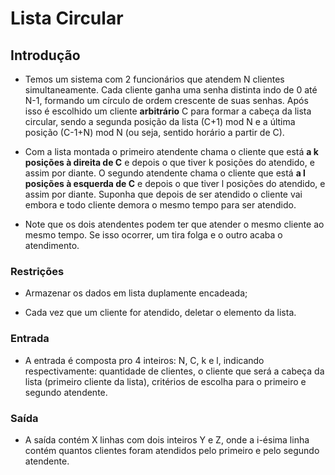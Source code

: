# Lista Circular

## Introdução

- Temos um sistema com 2 funcionários que atendem N clientes simultaneamente. Cada cliente ganha uma senha distinta indo de 0 até N-1, formando um círculo de ordem crescente de suas senhas. Após isso é escolhido um cliente **arbitrário** C para formar a cabeça da lista circular, sendo a segunda posição da lista (C+1) mod N e a última posição (C-1+N) mod N (ou seja, sentido horário a partir de C).

- Com a lista montada o primeiro atendente chama o cliente que está **a k posições à direita de C** e depois o que tiver k posições do atendido, e assim por diante. O segundo atendente chama o cliente que está **a l posições à esquerda de C** e depois o que tiver l posições do atendido, e assim por diante. Suponha que depois de ser atendido o cliente vai embora e todo cliente demora o mesmo tempo para ser atendido.

- Note que os dois atendentes podem ter que atender o mesmo cliente ao mesmo tempo. Se isso ocorrer, um tira folga e o outro acaba o atendimento.


### Restrições

* Armazenar os dados em lista duplamente encadeada;

* Cada vez que um cliente for atendido, deletar o elemento da lista.

### Entrada

- A entrada é composta pro 4 inteiros: N, C, k e l, indicando respectivamente: quantidade de clientes, o cliente que será a cabeça da lista (primeiro cliente da lista), critérios de escolha para o primeiro e segundo atendente.


### Saída

- A saída contém X linhas com dois inteiros Y e Z, onde a i-ésima linha contém quantos clientes foram atendidos pelo primeiro e pelo segundo atendente.
